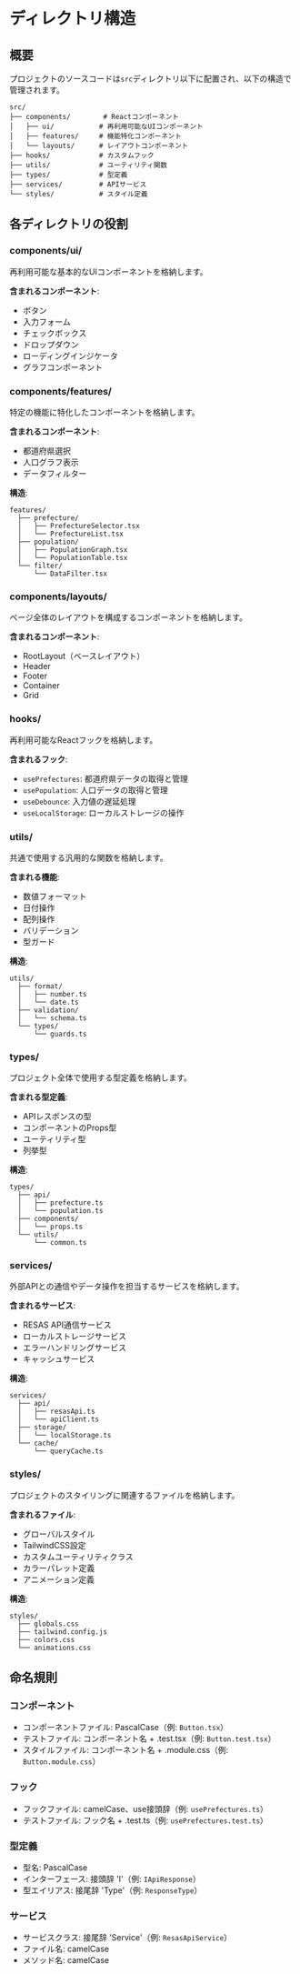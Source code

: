 # ディレクトリ構造

## 概要
プロジェクトのソースコードは`src`ディレクトリ以下に配置され、以下の構造で管理されます。

```
src/
├── components/        # Reactコンポーネント
│   ├── ui/           # 再利用可能なUIコンポーネント
│   ├── features/     # 機能特化コンポーネント
│   └── layouts/      # レイアウトコンポーネント
├── hooks/            # カスタムフック
├── utils/            # ユーティリティ関数
├── types/            # 型定義
├── services/         # APIサービス
└── styles/           # スタイル定義
```

## 各ディレクトリの役割

### components/ui/
再利用可能な基本的なUIコンポーネントを格納します。

**含まれるコンポーネント**:
- ボタン
- 入力フォーム
- チェックボックス
- ドロップダウン
- ローディングインジケータ
- グラフコンポーネント

### components/features/
特定の機能に特化したコンポーネントを格納します。

**含まれるコンポーネント**:
- 都道府県選択
- 人口グラフ表示
- データフィルター

**構造**:
```
features/
  ├── prefecture/
  │   ├── PrefectureSelector.tsx
  │   └── PrefectureList.tsx
  ├── population/
  │   ├── PopulationGraph.tsx
  │   └── PopulationTable.tsx
  └── filter/
      └── DataFilter.tsx
```

### components/layouts/
ページ全体のレイアウトを構成するコンポーネントを格納します。

**含まれるコンポーネント**:
- RootLayout（ベースレイアウト）
- Header
- Footer
- Container
- Grid

### hooks/
再利用可能なReactフックを格納します。

**含まれるフック**:
- `usePrefectures`: 都道府県データの取得と管理
- `usePopulation`: 人口データの取得と管理
- `useDebounce`: 入力値の遅延処理
- `useLocalStorage`: ローカルストレージの操作

### utils/
共通で使用する汎用的な関数を格納します。

**含まれる機能**:
- 数値フォーマット
- 日付操作
- 配列操作
- バリデーション
- 型ガード

**構造**:
```
utils/
  ├── format/
  │   ├── number.ts
  │   └── date.ts
  ├── validation/
  │   └── schema.ts
  └── types/
      └── guards.ts
```

### types/
プロジェクト全体で使用する型定義を格納します。

**含まれる型定義**:
- APIレスポンスの型
- コンポーネントのProps型
- ユーティリティ型
- 列挙型

**構造**:
```
types/
  ├── api/
  │   ├── prefecture.ts
  │   └── population.ts
  ├── components/
  │   └── props.ts
  └── utils/
      └── common.ts
```

### services/
外部APIとの通信やデータ操作を担当するサービスを格納します。

**含まれるサービス**:
- RESAS API通信サービス
- ローカルストレージサービス
- エラーハンドリングサービス
- キャッシュサービス

**構造**:
```
services/
  ├── api/
  │   ├── resasApi.ts
  │   └── apiClient.ts
  ├── storage/
  │   └── localStorage.ts
  └── cache/
      └── queryCache.ts
```

### styles/
プロジェクトのスタイリングに関連するファイルを格納します。

**含まれるファイル**:
- グローバルスタイル
- TailwindCSS設定
- カスタムユーティリティクラス
- カラーパレット定義
- アニメーション定義

**構造**:
```
styles/
  ├── globals.css
  ├── tailwind.config.js
  ├── colors.css
  └── animations.css
```

## 命名規則

### コンポーネント
- コンポーネントファイル: PascalCase（例: `Button.tsx`）
- テストファイル: コンポーネント名 + .test.tsx（例: `Button.test.tsx`）
- スタイルファイル: コンポーネント名 + .module.css（例: `Button.module.css`）

### フック
- フックファイル: camelCase、use接頭辞（例: `usePrefectures.ts`）
- テストファイル: フック名 + .test.ts（例: `usePrefectures.test.ts`）

### 型定義
- 型名: PascalCase
- インターフェース: 接頭辞 'I'（例: `IApiResponse`）
- 型エイリアス: 接尾辞 'Type'（例: `ResponseType`）

### サービス
- サービスクラス: 接尾辞 'Service'（例: `ResasApiService`）
- ファイル名: camelCase
- メソッド名: camelCase 
